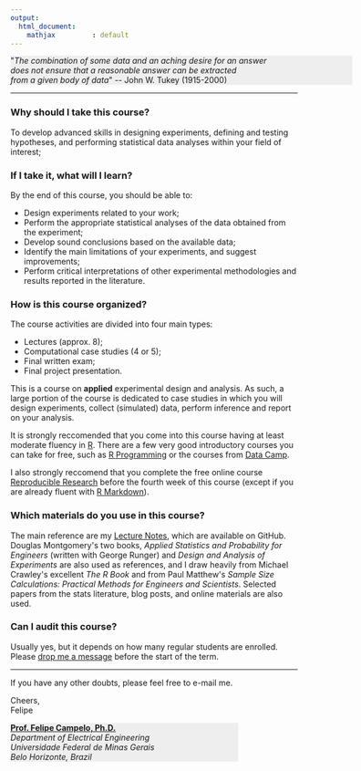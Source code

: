```yaml
---
output:
  html_document:
    mathjax         : default
---
```

<div style="background-color:#eeeeee; width:600px; align:center">
"<i>The combination of some data and an aching desire for an answer<br/>does not ensure that a reasonable answer can be extracted<br/>from a given body of data</i>" -- John W. Tukey (1915-2000)
</div>

---

### Why should I take this course?
To develop advanced skills in designing experiments, defining and testing hypotheses, and performing statistical data analyses within your field of interest;

### If I take it, what will I learn?
By the end of this course, you should be able to:  

- Design experiments related to your work;  
- Perform the appropriate statistical analyses of the data obtained from the experiment;  
- Develop sound conclusions based on the available data;  
- Identify the main limitations of your experiments, and suggest improvements;  
- Perform critical interpretations of other experimental methodologies and results reported in the literature.

### How is this course organized?
The course activities are divided into four main types:  

- Lectures (approx. 8);  
- Computational case studies (4 or 5);  
- Final written exam;  
- Final project presentation.  

This is a course on **applied** experimental design and analysis. As such, a large portion of the course is dedicated to case studies in which you will design experiments, collect (simulated) data, perform inference and report on your analysis.

It is strongly reccomended that you come into this course having at least moderate fluency in [R](http://cran.r-project.org). There are a few very good introductory courses you can take for free, such as [R Programming](https://www.coursera.org/course/rprog) or the courses from [Data Camp](https://www.datacamp.com/courses).


I also strongly reccomend that you complete the free online course [Reproducible Research](https://www.coursera.org/course/repdata) before the fourth week of this course (except if you are already fluent with [R Markdown](http://rmarkdown.rstudio.com)).

### Which materials do you use in this course?
The main reference are my [Lecture Notes](https://github.com/fcampelo/Design-and-Analysis-of-Experiments), which are available on GitHub. Douglas Montgomery's two books, _Applied Statistics and Probability for Engineers_ (written with George Runger) and _Design and Analysis of Experiments_ are also used as references, and I draw heavily from Michael Crawley's excellent _The R Book_ and from Paul Matthew's _Sample Size Calculations: Practical Methods for Engineers and Scientists_. Selected papers from the stats literature, blog posts, and online materials are also used.

### Can I audit this course?
Usually yes, but it depends on how many regular students are enrolled. Please [drop me a message](mailto:fcampelo@ufmg.br) before the start of the term.

---

If you have any other doubts, please feel free to e-mail me.

Cheers,  
Felipe

<div style="background-color:#eeeeee; width:400px">
<strong><a href=mailto:fcampelo@ufmg.br>Prof. Felipe Campelo, Ph.D.</a></strong><br/>
<i>Department of Electrical Engineering<br/>
Universidade Federal de Minas Gerais<br/>
Belo Horizonte, Brazil</i>
</div>
